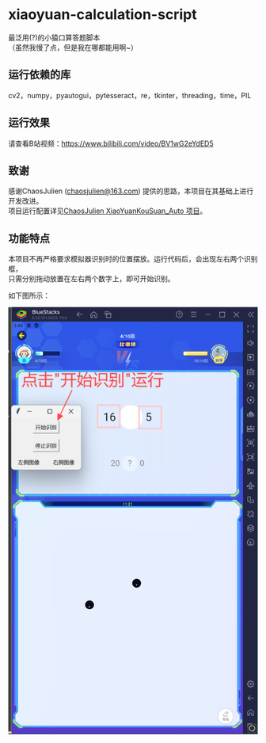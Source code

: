 # xiaoyuan-calculation-script

最泛用(?)的小猿口算答题脚本  
（虽然我慢了点，但是我在哪都能用啊~）

## 运行依赖的库

cv2，numpy，pyautogui，pytesseract，re，tkinter，threading，time，PIL

## 运行效果

请查看B站视频：https://www.bilibili.com/video/BV1wG2eYdED5

## 致谢

感谢ChaosJulien (chaosjulien@163.com) 提供的思路，本项目在其基础上进行开发改进。  
项目运行配置详见[ChaosJulien XiaoYuanKouSuan_Auto 项目](https://github.com/ChaosJulien/XiaoYuanKouSuan_Auto)。

## 功能特点

本项目不再严格要求模拟器识别时的位置摆放。运行代码后，会出现左右两个识别框，  
只需分别拖动放置在左右两个数字上，即可开始识别。

如下图所示：

![示意图](https://github.com/FunekoZ/xiaoyuan-calculation-script/blob/main/exp.png)
